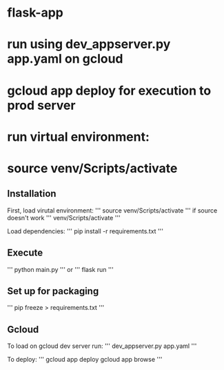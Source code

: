 # flask-app

# run using dev_appserver.py app.yaml on gcloud
# gcloud app deploy for execution to prod server

# run virtual environment:
#   source venv/Scripts/activate

## Installation
First, load virutal environment:
'''
source venv/Scripts/activate
'''
if source doesn't work
'''
venv/Scripts/activate
'''

Load dependencies:
'''
pip install -r requirements.txt
'''

## Execute
'''
python main.py
'''
or
'''
flask run
'''

## Set up for packaging
'''
pip freeze > requirements.txt
'''

## Gcloud
To load on gcloud dev server run:
'''
dev_appserver.py app.yaml
'''

To deploy:
'''
gcloud app deploy
gcloud app browse
'''



